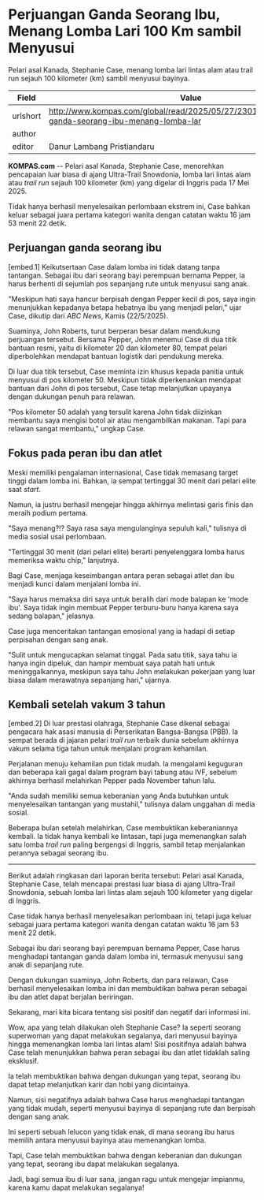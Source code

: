 # Perjuangan Ganda Seorang Ibu, Menang Lomba Lari 100 Km sambil Menyusui

Pelari asal Kanada, Stephanie Case, menang lomba lari lintas alam atau trail run sejauh 100 kilometer (km) sambil menyusui bayinya.

| Field       | Value                                                       |
|-------------|-------------------------------------------------------------|
| urlshort    | http://www.kompas.com/global/read/2025/05/27/230100170/perjuangan-ganda-seorang-ibu-menang-lomba-lar |
| author      |  |
| editor      | Danur Lambang Pristiandaru |

**KOMPAS.com** -- Pelari asal Kanada, Stephanie Case, menorehkan pencapaian luar biasa di ajang Ultra-Trail Snowdonia, lomba lari lintas alam atau *trail run* sejauh 100 kilometer (km) yang digelar di Inggris pada 17 Mei 2025.

Tidak hanya berhasil menyelesaikan perlombaan ekstrem ini, Case bahkan keluar sebagai juara pertama kategori wanita dengan catatan waktu 16 jam 53 menit 22 detik.

## Perjuangan ganda seorang ibu

\[embed.1\] Keikutsertaan Case dalam lomba ini tidak datang tanpa tantangan. Sebagai ibu dari seorang bayi perempuan bernama Pepper, ia harus berhenti di sejumlah pos sepanjang rute untuk menyusui sang anak.

"Meskipun hati saya hancur berpisah dengan Pepper kecil di pos, saya ingin menunjukkan kepadanya betapa hebatnya ibu yang menjadi pelari," ujar Case, dikutip dari *ABC News*, Kamis (22/5/2025).

Suaminya, John Roberts, turut berperan besar dalam mendukung perjuangan tersebut. Bersama Pepper, John menemui Case di dua titik bantuan resmi, yaitu di kilometer 20 dan kilometer 80, tempat pelari diperbolehkan mendapat bantuan logistik dari pendukung mereka.

Di luar dua titik tersebut, Case meminta izin khusus kepada panitia untuk menyusui di pos kilometer 50. Meskipun tidak diperkenankan mendapat bantuan dari John di pos tersebut, Case tetap melanjutkan upayanya dengan dukungan penuh para relawan.

"Pos kilometer 50 adalah yang tersulit karena John tidak diizinkan membantu saya mengisi botol air atau mengambilkan makanan. Tapi para relawan sangat membantu," ungkap Case.

## Fokus pada peran ibu dan atlet

Meski memiliki pengalaman internasional, Case tidak memasang target tinggi dalam lomba ini. Bahkan, ia sempat tertinggal 30 menit dari pelari elite saat *start*.

Namun, ia justru berhasil mengejar hingga akhirnya melintasi garis finis dan meraih podium pertama.

"Saya menang?!? Saya rasa saya mengulanginya sepuluh kali," tulisnya di media sosial usai perlombaan.

"Tertinggal 30 menit (dari pelari elite) berarti penyelenggara lomba harus memeriksa waktu chip," lanjutnya.

Bagi Case, menjaga keseimbangan antara peran sebagai atlet dan ibu menjadi kunci dalam menjalani lomba ini.

"Saya harus memaksa diri saya untuk beralih dari mode balapan ke \'mode ibu\'. Saya tidak ingin membuat Pepper terburu-buru hanya karena saya sedang balapan," jelasnya.

Case juga menceritakan tantangan emosional yang ia hadapi di setiap perpisahan dengan sang anak.

"Sulit untuk mengucapkan selamat tinggal. Pada satu titik, saya tahu ia hanya ingin dipeluk, dan hampir membuat saya patah hati untuk meninggalkannya, meskipun saya tahu John melakukan pekerjaan yang luar biasa dalam merawatnya sepanjang hari," ujarnya.

## Kembali setelah vakum 3 tahun

\[embed.2\] Di luar prestasi olahraga, Stephanie Case dikenal sebagai pengacara hak asasi manusia di Perserikatan Bangsa-Bangsa (PBB). Ia sempat berada di jajaran pelari *trail run* terbaik dunia sebelum akhirnya vakum selama tiga tahun untuk menjalani program kehamilan.

Perjalanan menuju kehamilan pun tidak mudah. Ia mengalami keguguran dan beberapa kali gagal dalam program bayi tabung atau IVF, sebelum akhirnya berhasil melahirkan Pepper pada November tahun lalu.

"Anda sudah memiliki semua keberanian yang Anda butuhkan untuk menyelesaikan tantangan yang mustahil," tulisnya dalam unggahan di media sosial.

Beberapa bulan setelah melahirkan, Case membuktikan keberaniannya kembali. Ia tidak hanya kembali ke lintasan, tapi juga memenangkan salah satu lomba *trail run* paling bergengsi di Inggris, sambil tetap menjalankan perannya sebagai seorang ibu.

---
Berikut adalah ringkasan dari laporan berita tersebut: Pelari asal Kanada, Stephanie Case, telah mencapai prestasi luar biasa di ajang Ultra-Trail Snowdonia, sebuah lomba lari lintas alam sejauh 100 kilometer yang digelar di Inggris.

 Case tidak hanya berhasil menyelesaikan perlombaan ini, tetapi juga keluar sebagai juara pertama kategori wanita dengan catatan waktu 16 jam 53 menit 22 detik.

 Sebagai ibu dari seorang bayi perempuan bernama Pepper, Case harus menghadapi tantangan ganda dalam lomba ini, termasuk menyusui sang anak di sepanjang rute.

 Dengan dukungan suaminya, John Roberts, dan para relawan, Case berhasil menyelesaikan lomba ini dan membuktikan bahwa peran sebagai ibu dan atlet dapat berjalan beriringan.



Sekarang, mari kita bicara tentang sisi positif dan negatif dari informasi ini.

 Wow, apa yang telah dilakukan oleh Stephanie Case? Ia seperti seorang superwoman yang dapat melakukan segalanya, dari menyusui bayinya hingga memenangkan lomba lari lintas alam! Sisi positifnya adalah bahwa Case telah menunjukkan bahwa peran sebagai ibu dan atlet tidaklah saling eksklusif.

 Ia telah membuktikan bahwa dengan dukungan yang tepat, seorang ibu dapat tetap melanjutkan karir dan hobi yang dicintainya.

 Namun, sisi negatifnya adalah bahwa Case harus menghadapi tantangan yang tidak mudah, seperti menyusui bayinya di sepanjang rute dan berpisah dengan sang anak.

 Ini seperti sebuah lelucon yang tidak enak, di mana seorang ibu harus memilih antara menyusui bayinya atau memenangkan lomba.

 Tapi, Case telah membuktikan bahwa dengan keberanian dan dukungan yang tepat, seorang ibu dapat melakukan segalanya.

 Jadi, bagi semua ibu di luar sana, jangan ragu untuk mengejar impianmu, karena kamu dapat melakukan segalanya!
